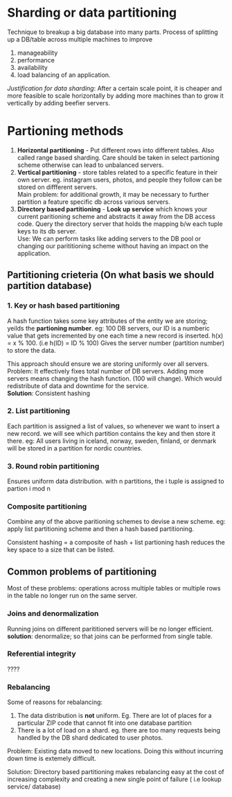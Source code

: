 # Sharding or data partitioning
Technique to breakup a big database into many parts.
Process of splitting up a DB/table across multiple machines to improve
1. manageability
2. performance
3. availability
4. load balancing of an application.

_Justification for data sharding_: After a certain scale point, it is cheaper and more feasible to scale horizontally by adding more machines than to grow it vertically by adding beefier servers.

# Partioning methods 
1. **Horizontal partitioning**  - Put different rows into different tables. Also called range based sharding. Care should be taken in select partioning scheme otherwise can lead to unbalanced servers.
2. **Vertical partitioning** - store tables related to a specific feature in their own server. eg. instagram users, photos, and people they follow can be stored on diffferent servers.<br> Main problem: for additional growth, it may be necessary to further partition a feature specific db across various servers.
3. **Directory based partitioning** - **Look up service** which knows your current paritioning scheme and abstracts it away from the DB access code. Query the directory server that holds the mapping b/w each tuple keys to its db server.<br>
 Use: We can perform tasks like adding servers to the DB pool or changing our parititioning scheme without having an impact on the application.

## Partitioning crieteria (On what basis we should partition database)

### 1. Key or hash based partitioning
A hash function takes some key attributes of the entity we are storing; yeilds the **partioning number**. 
eg: 
100 DB servers, our ID is a numberic value that gets incremented by one each time a new record is inserted. 
h(x) = x %  100. (i.e h(ID) = ID % 100)
Gives the server number (partition number) to store the data.

This approach should ensure we are storing uniformly over all servers. <br>
Problem: It effectively fixes total number of DB servers. Adding more servers means changing the hash function. (100 will change). Which would redistribute of data and downtime for the service.<br>
**Solution**: Consistent hashing

### 2. List partitioning
Each partition is assigned a list of values, so whenever we want to insert a new record. we will see which partition contains the key and then store it there.
eg: All users living in iceland, norway, sweden, finland, or denmark will be stored in a partition for nordic countries.

### 3. Round robin partitioning
Ensures uniform data distribution. with n partitions, the i tuple is assigned to partion i mod n

### Composite partitioning
Combine any of the above paritioning schemes to devise a new scheme. 
eg: apply list partitioning scheme and then a hash based partitioning. 

Consistent hashing = a composite of hash + list partioning 
hash reduces the key space to a size that can be listed. 

## Common problems of partitioning
Most of these problems: operations across multiple tables or multiple rows in the table no longer run on the same server.

### Joins and denormalization
Running joins on different parititioned servers will be no longer efficient.<br>
**solution**: denormalize; so that joins can be performed from single table.

### Referential integrity
????

### Rebalancing
Some of reasons for rebalancing:
1. The data distribution is **not** uniform. Eg. There are lot of places for a particular ZIP code that cannot fit into one database partition
2. There is a lot of load on a shard. eg. there are too many requests being handled by the DB shard dedicated to user photos.

Problem: Existing data moved to new locations. Doing this without incurring down time is extemely difficult.

Solution: Directory based partitioning makes rebalancing easy at the cost of increasing complexity and creating a new single point of failure ( i.e lookup service/ database)

